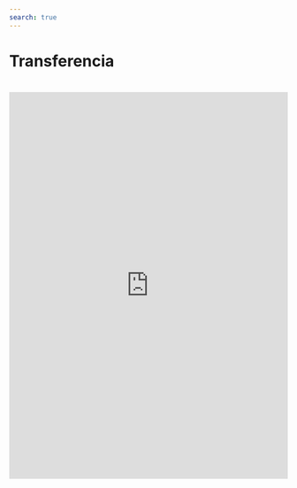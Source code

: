 ```yaml
---
search: true
---
```


# Transferencia

<iframe src="https://widgets.modyo.com/personas/retail-transfer" width="100%" height="700px" frameBorder="0" style="overflow:auto;margin-top:20px;"/>
